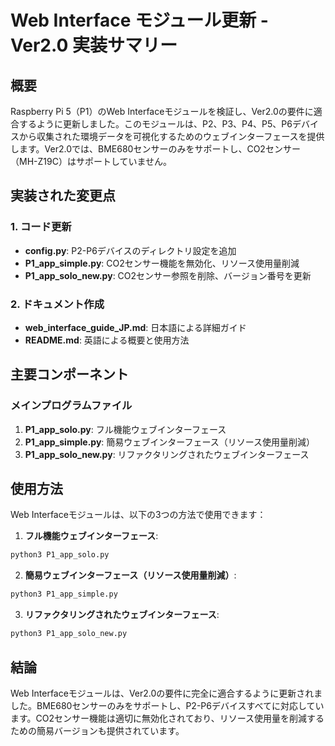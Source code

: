 # Web Interface モジュール更新 - Ver2.0 実装サマリー

## 概要
Raspberry Pi 5（P1）のWeb Interfaceモジュールを検証し、Ver2.0の要件に適合するように更新しました。このモジュールは、P2、P3、P4、P5、P6デバイスから収集された環境データを可視化するためのウェブインターフェースを提供します。Ver2.0では、BME680センサーのみをサポートし、CO2センサー（MH-Z19C）はサポートしていません。

## 実装された変更点

### 1. コード更新
- **config.py**: P2-P6デバイスのディレクトリ設定を追加
- **P1_app_simple.py**: CO2センサー機能を無効化、リソース使用量削減
- **P1_app_solo_new.py**: CO2センサー参照を削除、バージョン番号を更新

### 2. ドキュメント作成
- **web_interface_guide_JP.md**: 日本語による詳細ガイド
- **README.md**: 英語による概要と使用方法

## 主要コンポーネント

### メインプログラムファイル
1. **P1_app_solo.py**: フル機能ウェブインターフェース
2. **P1_app_simple.py**: 簡易ウェブインターフェース（リソース使用量削減）
3. **P1_app_solo_new.py**: リファクタリングされたウェブインターフェース

## 使用方法
Web Interfaceモジュールは、以下の3つの方法で使用できます：

1. **フル機能ウェブインターフェース**:
```bash
python3 P1_app_solo.py
```

2. **簡易ウェブインターフェース（リソース使用量削減）**:
```bash
python3 P1_app_simple.py
```

3. **リファクタリングされたウェブインターフェース**:
```bash
python3 P1_app_solo_new.py
```

## 結論
Web Interfaceモジュールは、Ver2.0の要件に完全に適合するように更新されました。BME680センサーのみをサポートし、P2-P6デバイスすべてに対応しています。CO2センサー機能は適切に無効化されており、リソース使用量を削減するための簡易バージョンも提供されています。